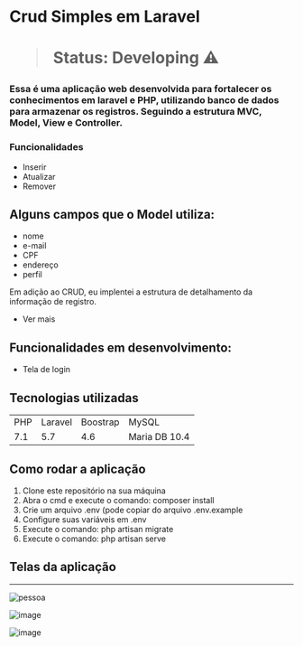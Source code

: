 
<h1> Crud Simples em Laravel <h1>

  
 > Status: Developing ⚠️
    
 ### Essa é uma aplicação web desenvolvida para fortalecer os conhecimentos em laravel e PHP, utilizando banco de dados para armazenar os registros. Seguindo a estrutura MVC, Model, View e Controller.
    
    
 ### Funcionalidades
  
+ Inserir
+ Atualizar 
+ Remover
    
 ## Alguns campos que o Model utiliza:
    
 + nome
 + e-mail
 + CPF
 + endereço
 + perfil
    
 Em adição ao CRUD, eu implentei a estrutura de detalhamento da informação de registro.
 
 + Ver mais
   
  
 ## Funcionalidades em desenvolvimento:
  
+ Tela de login

 ## Tecnologias utilizadas

 <table>
 <tr> 
     <td>PHP</td>
     <td>Laravel</td>
     <td>Boostrap</td>
     <td>MySQL</td>
 </tr>
     
 <tr>
     <td>7.1</td>
     <td>5.7</td>
     <td>4.6</td>
     <td>Maria DB 10.4</td>
 </tr>
</table>
    
    
## Como rodar a aplicação 

1) Clone este repositório na sua máquina
2) Abra o cmd e execute o comando: composer install
3) Crie um arquivo .env (pode copiar do arquivo .env.example
4) Configure suas variáveis em .env
5) Execute o comando: php artisan migrate
6) Execute o comando: php artisan serve

    
## Telas da aplicação
_______________________________________________________________________________________________________________
![pessoa](https://user-images.githubusercontent.com/54418295/156640229-5e809a66-be43-41b4-a6e1-e4eb3f4d6f1e.png)

![image](https://user-images.githubusercontent.com/54418295/156640705-88915240-c915-43a4-90e3-d2724659d3be.png)
    
![image](https://user-images.githubusercontent.com/54418295/156640807-532028d4-28fa-425f-a0c0-a3ee42bf38f1.png)
    
 


